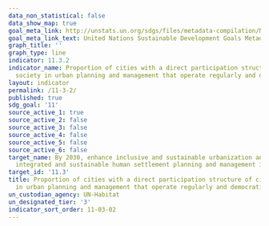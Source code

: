```yaml
---
data_non_statistical: false
data_show_map: true
goal_meta_link: http://unstats.un.org/sdgs/files/metadata-compilation/Metadata-Goal-11.pdf
goal_meta_link_text: United Nations Sustainable Development Goals Metadata (pdf 2066kB)
graph_title: ''
graph_type: line
indicator: 11.3.2
indicator_name: Proportion of cities with a direct participation structure of civil
  society in urban planning and management that operate regularly and democratically
layout: indicator
permalink: /11-3-2/
published: true
sdg_goal: '11'
source_active_1: true
source_active_2: false
source_active_3: false
source_active_4: false
source_active_5: false
source_active_6: false
target_name: By 2030, enhance inclusive and sustainable urbanization and capacity for participatory,
  integrated and sustainable human settlement planning and management in all countries
target_id: '11.3'
title: Proportion of cities with a direct participation structure of civil society
  in urban planning and management that operate regularly and democratically
un_custodian_agency: UN-Habitat
un_designated_tier: '3'
indicator_sort_order: 11-03-02
---
```

